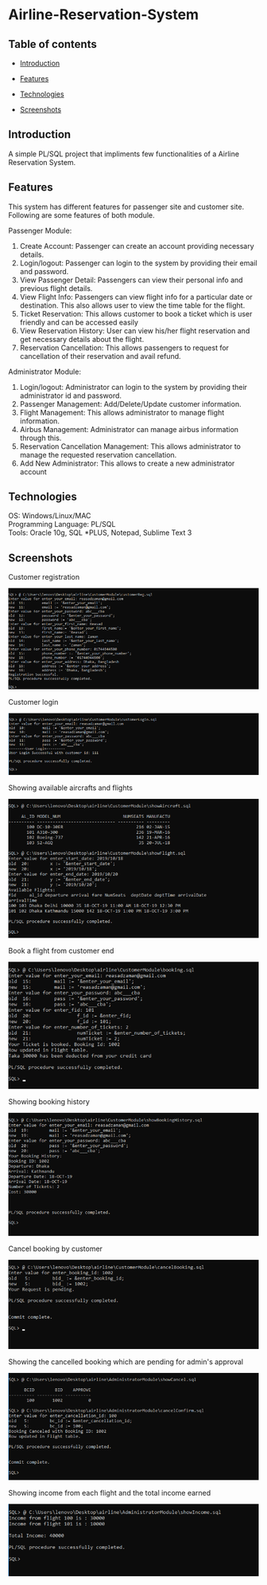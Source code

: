 # Airline-Reservation-System

## Table of contents

* [Introduction](#introduction)

* [Features](#features)

* [Technologies](#technologies)

* [Screenshots](#screenshots)

## Introduction

A simple PL/SQL project that impliments few functionalities of a Airline Reservation System.

## Features

This system has different features for passenger site and customer site. Following are some features of both module.</br>

Passenger Module:
1. Create Account: Passenger can create an account providing necessary details.
2. Login/logout: Passenger can login to the system by providing their email and password.
3. View Passenger Detail: Passengers can view their personal info and previous flight details.
4. View Flight Info: Passengers can view flight info for a particular date or destination. This
also allows user to view the time table for the flight.
5. Ticket Reservation: This allows customer to book a ticket which is user friendly and can
be accessed easily
6. View Reservation History: User can view his/her flight reservation and get necessary
details about the flight.
7. Reservation Cancellation: This allows passengers to request for cancellation of their
reservation and avail refund.

Administrator Module:
1. Login/logout: Administrator can login to the system by providing their administrator id
and password.
2. Passenger Management: Add/Delete/Update customer information.
3. Flight Management: This allows administrator to manage flight information.
4. Airbus Management: Administrator can manage airbus information through this.
5. Reservation Cancellation Management: This allows administrator to manage the
requested reservation cancellation.
6. Add New Administrator: This allows to create a new administrator account


## Technologies

OS: Windows/Linux/MAC</br>
Programming Language: PL/SQL</br>
Tools: Oracle 10g, SQL *PLUS, Notepad, Sublime Text 3</br>

## Screenshots
<div>
  <p>Customer registration</p>
  <img src="demo image/demo-1.png">
</div>
<div>
  <p>Customer login</p>
  <img src="demo image/demo-2.png">
</div>
<div>
  <p>Showing available aircrafts and flights</p>
  <img src="demo image/demo-3.png">
</div>
<div>
  <p>Book a flight from customer end</p>
  <img src="demo image/demo-4.png">
</div>
<div>
  <p>Showing booking history</p>
  <img src="demo image/demo-5.png">
</div>
<div>
  <p>Cancel booking by customer</p>
  <img src="demo image/demo-6.png">
</div>
<div>
  <p>Showing the cancelled booking which are pending for admin's approval</p>
  <img src="demo image/demo-7.png">
</div>
<div>
  <p>Showing income from each flight and the total income earned</p>
  <img src="demo image/demo-8.png">
</div>
